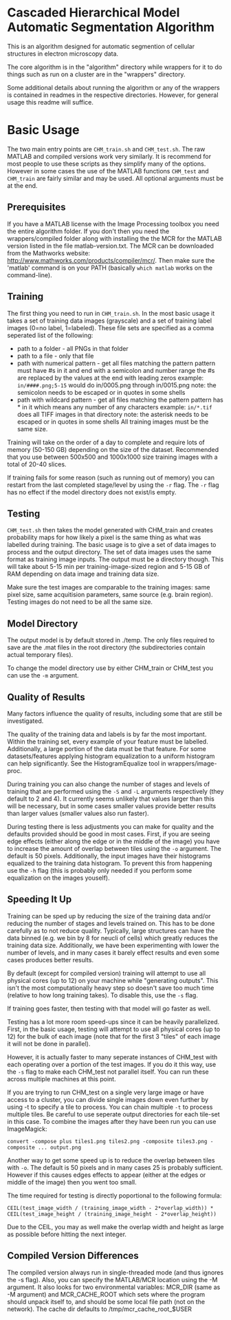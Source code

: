 Cascaded Hierarchical Model Automatic Segmentation Algorithm
============================================================
This is an algorithm designed for automatic segmention of cellular structures
in electron microscopy data.

The core algorithm is in the "algorithm" directory while wrappers for it to do
things such as run on a cluster are in the "wrappers" directory.

Some additional details about running the algorithm or any of the wrappers is
contained in readmes in the respective directories. However, for general usage
this readme will suffice.


Basic Usage
===========
The two main entry points are `CHM_train.sh` and `CHM_test.sh`. The raw MATLAB
and compiled versions work very similarly. It is recommend for most people to
use these scripts as they simplify many of the options. However in some cases
the use of the MATLAB functions `CHM_test` and `CHM_train` are fairly similar
and may be used. All optional arguments must be at the end.


Prerequisites
-------------
If you have a MATLAB license with the Image Processing toolbox you need the
entire algorithm folder. If you don't then you need the wrappers/compiled
folder along with installing the the MCR for the MATLAB version listed in the
file matlab-version.txt. The MCR can be downloaded from the Mathworks
website: http://www.mathworks.com/products/compiler/mcr/. Then make sure the
'matlab' command is on your PATH (basically `which matlab` works on the
command-line).


Training
--------
The first thing you need to run in `CHM_train.sh`. In the most basic usage it
takes a set of training data images (grayscale) and a set of training label
images (0=no label, 1=labeled). These file sets are specified as a comma
seperated list of the following:
 * path to a folder            - all PNGs in that folder
 * path to a file              - only that file
 * path with numerical pattern - get all files matching the pattern
     pattern must have #s in it and end with a semicolon and number range
     the #s are replaced by the values at the end with leading zeros
     example: `in/####.png;5-15` would do in/0005.png through in/0015.png
     note: the semicolon needs to be escaped or in quotes in some shells
 * path with wildcard pattern  - get all files matching the pattern
     pattern has * in it which means any number of any characters
     example: `in/*.tif` does all TIFF images in that directory
     note: the asterisk needs to be escaped or in quotes in some shells
All training images must be the same size.

Training will take on the order of a day to complete and require lots of
memory (50-150 GB) depending on the size of the dataset. Recommended that
you use between 500x500 and 1000x1000 size training images with a total of
20-40 slices.

If training fails for some reason (such as running out of memory) you can
restart from the last completed stage/level by using the `-r` flag. The `-r`
flag has no effect if the model directory does not exist/is empty.


Testing
-------
`CHM_test.sh` then takes the model generated with CHM_train and creates
probability maps for how likely a pixel is the same thing as what was labelled
during training. The basic usage is to give a set of data images to process and
the output directory. The set of data images uses the same format as training
image inputs. The output must be a directory though. This will take about 5-15
min per training-image-sized region and 5-15 GB of RAM depending on data image
and training data size.

Make sure the test images are comparable to the training images: same pixel
size, same acquitision parameters, same source (e.g. brain region). Testing
images do not need to be all the same size.


Model Directory
---------------
The output model is by default stored in ./temp. The only files required to
save are the .mat files in the root directory (the subdirectories contain
actual temporary files).

To change the model directory use by either CHM_train or CHM_test you can use
the `-m` argument.


Quality of Results
------------------
Many factors influence the quality of results, including some that are still be
investigated.

The quality of the training data and labels is by far the most important.
Within the training set, every example of your feature must be labelled.
Additionally, a large portion of the data must be that feature. For some
datasets/features applying histogram equalization to a uniform histogram can
help significantly. See the HistogramEqualize tool in wrappers/image-proc.

During training you can also change the number of stages and levels of training
that are performed using the `-S` and `-L` arguments respectively (they default
to 2 and 4). It currently seems unlikely that values larger than this will be
necessary, but in some cases smaller values provide better results than
larger values (smaller values also run faster).

During testing there is less adjustments you can make for quality and the
defaults provided should be good in most cases. First, if you are seeing edge
effects (either along the edge or in the middle of the image) you have to
increase the amount of overlap between tiles using the `-o` argument. The
default is 50 pixels. Additionally, the input images have their histograms
equalized to the training data histogram. To prevent this from happening use
the `-h` flag (this is probably only needed if you perform some equalization on
the images youself).


Speeding It Up
--------------
Training can be sped up by reducing the size of the training data and/or
reducing the number of stages and levels trained on. This has to be done
carefully as to not reduce quality. Typically, large structures can have the
data binned (e.g. we bin by 8 for neucli of cells) which greatly reduces the
training data size. Additionally, we have been experimenting with lower the
number of levels, and in many cases it barely effect results and even some
cases produces better results.

By default (except for compiled version) training will attempt to use all
physical cores (up to 12) on your machine while "generating outputs". This
isn't the most computationally heavy step so doesn't save too much time
(relative to how long training takes). To disable this, use the `-s` flag.

If training goes faster, then testing with that model will go faster as well.

Testing has a lot more room speed-ups since it can be heavily parallelized.
First, in the basic usage, testing will attempt to use all physical cores (up
to 12) for the bulk of each image (note that for the first 3 "tiles" of each
image it will not be done in parallel).

However, it is actually faster to many seperate instances of CHM_test with each
operating over a portion of the test images. If you do it this way, use the
`-s` flag to make each CHM_test not parallel itself. You can run these across
multiple machines at this point.

If you are trying to run CHM_test on a single very large image or have access
to a cluster, you can divide single images down even further by using -t to
specify a tile to process. You can chain multiple `-t` to process multiple
tiles. Be careful to use seperate output directories for each tile-set in this
case. To combine the images after they have been run you can use ImageMagick:

    convert -compose plus tiles1.png tiles2.png -composite tiles3.png -composite ... output.png

Another way to get some speed up is to reduce the overlap between tiles with
`-o`. The default is 50 pixels and in many cases 25 is probably sufficient.
However if this causes edges effects to appear (either at the edges or middle
of the image) then you went too small.

The time required for testing is directly poportional to the following formula:

    CEIL(test_image_width / (training_image_width - 2*overlap_width)) * CEIL(test_image_height / (training_image_height - 2*overlap_height))

Due to the CEIL, you may as well make the overlap width and height as large as
possible before hitting the next integer.


Compiled Version Differences
----------------------------
The compiled version always run in single-threaded mode (and thus ignores the
-s flag). Also, you can specify the MATLAB/MCR location using the -M argument.
It also looks for two environmental variables: MCR_DIR (same as -M argument)
and MCR_CACHE_ROOT which sets where the program should unpack itself to, and
should be some local file path (not on the network). The cache dir defaults to
/tmp/mcr_cache_root_$USER
